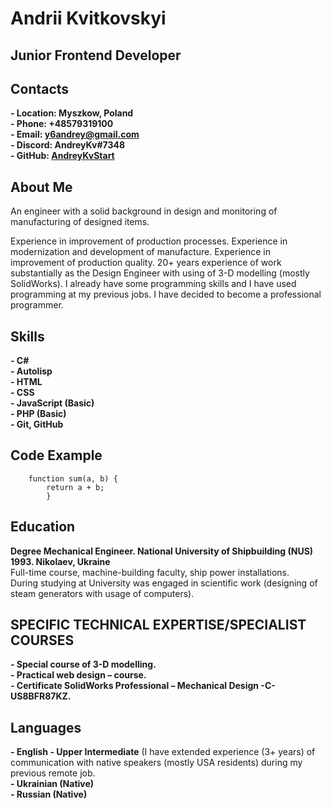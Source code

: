 # Andrii Kvitkovskyi 
## Junior Frontend Developer

## Contacts

 **- Location: Myszkow, Poland** <br>
 **- Phone: +48579319100** <br>
 **- Email: y6andrey@gmail.com** <br>
 **- Discord: AndreyKv#7348** <br>
 **- GitHub:  [AndreyKvStart](https://github.com/AndreyKvStart)**

## About Me

   An engineer with a solid background in design and
   monitoring of manufacturing of designed items.
 
Experience in improvement of production processes.   Experience in modernization and      development of manufacture. Experience in improvement of production
quality. 20+ years experience of work substantially
as the Design Engineer with using of 3-D modelling  (mostly SolidWorks).
I already have some programming skills and I have used programming at my previous jobs. I have decided to become a professional programmer.

## Skills
 
**- C#** <br>
**- Autolisp** <br>
**- HTML** <br>
**- CSS** <br>
**- JavaScript (Basic)** <br>
**- PHP (Basic)** <br>
**- Git, GitHub**

## Code Example

```       
    function sum(a, b) {
        return a + b;
        }
```
## Education

 **Degree Mechanical Engineer.
     National University of Shipbuilding (NUS) 1993. Nikolaev, Ukraine** <br>
    Full-time course, machine-building faculty, ship power installations.<br>
    During studying at University was engaged in scientific work (designing of steam generators with usage of computers).

## SPECIFIC TECHNICAL EXPERTISE/SPECIALIST COURSES

**- Special course of 3-D modelling.** <br>
**- Practical web design – course.** <br>
**- Certificate SolidWorks Professional – Mechanical Design -C-US8BFR87KZ.**

## Languages

**- English - Upper Intermediate** (I have extended experience (3+ years)
   	     of communication with native speakers (mostly USA residents) 
   	      during my previous remote job.<br>
**- Ukrainian (Native)**<br>
**- Russian (Native)**